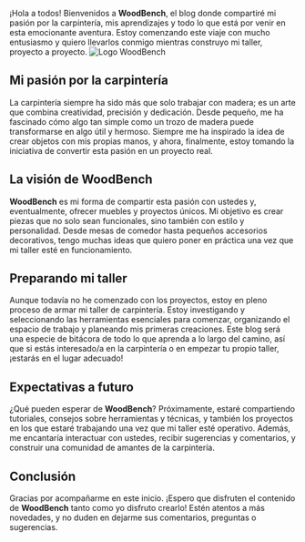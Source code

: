 ¡Hola a todos! Bienvenidos a **WoodBench**, el blog donde compartiré mi pasión por la carpintería, mis aprendizajes y todo lo que está por venir en esta emocionante aventura. Estoy comenzando este viaje con mucho entusiasmo y quiero llevarlos conmigo mientras construyo mi taller, proyecto a proyecto.
![Logo WoodBench](/WoodBenchLogoWhiteNoBackground.png)

## Mi pasión por la carpintería

La carpintería siempre ha sido más que solo trabajar con madera; es un arte que combina creatividad, precisión y dedicación. Desde pequeño, me ha fascinado cómo algo tan simple como un trozo de madera puede transformarse en algo útil y hermoso. Siempre me ha inspirado la idea de crear objetos con mis propias manos, y ahora, finalmente, estoy tomando la iniciativa de convertir esta pasión en un proyecto real.

## La visión de WoodBench

**WoodBench** es mi forma de compartir esta pasión con ustedes y, eventualmente, ofrecer muebles y proyectos únicos. Mi objetivo es crear piezas que no solo sean funcionales, sino también con estilo y personalidad. Desde mesas de comedor hasta pequeños accesorios decorativos, tengo muchas ideas que quiero poner en práctica una vez que mi taller esté en funcionamiento.

## Preparando mi taller

Aunque todavía no he comenzado con los proyectos, estoy en pleno proceso de armar mi taller de carpintería. Estoy investigando y seleccionando las herramientas esenciales para comenzar, organizando el espacio de trabajo y planeando mis primeras creaciones. Este blog será una especie de bitácora de todo lo que aprenda a lo largo del camino, así que si estás interesado/a en la carpintería o en empezar tu propio taller, ¡estarás en el lugar adecuado!

## Expectativas a futuro

¿Qué pueden esperar de **WoodBench**? Próximamente, estaré compartiendo tutoriales, consejos sobre herramientas y técnicas, y también los proyectos en los que estaré trabajando una vez que mi taller esté operativo. Además, me encantaría interactuar con ustedes, recibir sugerencias y comentarios, y construir una comunidad de amantes de la carpintería.

## Conclusión

Gracias por acompañarme en este inicio. ¡Espero que disfruten el contenido de **WoodBench** tanto como yo disfruto crearlo! Estén atentos a más novedades, y no duden en dejarme sus comentarios, preguntas o sugerencias.

